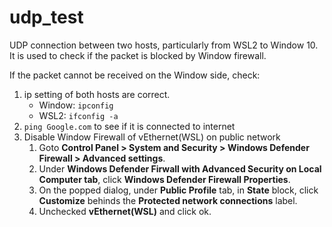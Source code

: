 # udp_test
UDP connection between two hosts, particularly from WSL2 to Window 10. It is used to check if the packet is blocked by Window firewall.

If the packet cannot be received on the Window side, check:
1. ip setting of both hosts are correct.
   * Window: `ipconfig`
   * WSL2: `ifconfig -a`
3. `ping Google.com` to see if it is connected to internet
4. Disable Window Firewall of vEthernet(WSL) on public network
   1. Goto **Control Panel > System and Security > Windows Defender Firewall > Advanced settings**.
   2. Under **Windows Defender Firwall with Advanced Security on Local Computer tab**, click **Windows Defender Firewall Properties**.
   3. On the popped dialog, under **Public Profile** tab, in **State** block, click **Customize** behinds the **Protected network connections** label.
   4. Unchecked **vEthernet(WSL)** and click ok.
